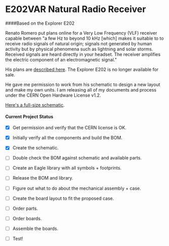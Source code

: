 # E202VAR Natural Radio Receiver 
####Based on the Explorer E202

Renato Romero put plans online for a Very Low Frequency (VLF) receiver capable between "a few Hz to beyond 10 kHz [which] makes it suitable to to receive radio signals of natural origin; signals not generated by human activity but by physical phenomena such as lightning and solar storms. Received signals are heard directly in your headset. The receiver amplifies the electric component of an electromagnetic signal."

His plans are <a href="http://www.vlf.it/romero2/explorer-e202.html">described here</a>. The Explorer E202 is no longer available for sale.

He gave me permission to work from his schematic to design a new layout and make my own units. I am releasing all of my documents and process under the CERN Open Hardware License v1.2.

<a href="http://www.vlf.it/romero2/E202_V1.1.png">Here's a full-size schematic</a>.

#### Current Project Status

- [x] Get permission and verify that the CERN license is OK.
- [x] Initially verify all the components and build the BOM.
- [x] Create the schematic.
- [ ] Double check the BOM against schematic and available parts.
- [ ] Create an Eagle library with all symbols + footprints.
- [ ] Release the BOM and library.
- [ ] Figure out what to do about the mechanical assembly + case.
- [ ] Create the board layout to fit the proposed case.
- [ ] Order parts.
- [ ] Order boards.
- [ ] Assemble the boards.
- [ ] Test!


